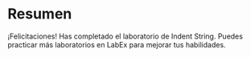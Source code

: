 # Resumen

¡Felicitaciones! Has completado el laboratorio de Indent String. Puedes practicar más laboratorios en LabEx para mejorar tus habilidades.
